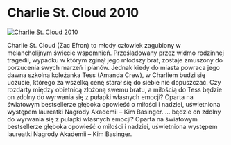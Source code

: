 Charlie St. Cloud 2010 
=============
[![Charlie St. Cloud 2010 ](http://vidos.pl/images/player.gif)](http://vidos.pl/charlie-st-cloud-2010)

 Charlie St. Cloud (Zac Efron) to młody człowiek zagubiony w melancholijnym świecie wspomnień. Prześladowany przez widmo rodzinnej tragedii, wypadku w którym zginął jego młodszy brat, zostaje zmuszony do porzucenia swych marzeń i planów. Jednak kiedy do miasta powraca jego dawna szkolna koleżanka Tess (Amanda Crew), w Charliem budzi się uczucie, którego za wszelką cenę starał się do siebie nie dopuszczać. Czy rozdarty między obietnicą złożoną swemu bratu, a miłością do Tess będzie on zdolny do wyrwania się z pułapki własnych emocji? Oparta na światowym bestsellerze głęboka opowieść o miłości i nadziei, uświetniona występem laureatki Nagrody Akademii – Kim Basinger.   ... będzie on zdolny do wyrwania się z pułapki własnych emocji? Oparta na światowym bestsellerze głęboka opowieść o miłości i nadziei, uświetniona występem laureatki Nagrody Akademii – Kim Basinger.
